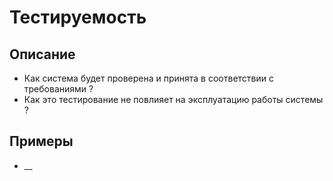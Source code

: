 
# Тестируемость
## Описание
- Как система будет проверена и принята в соответствии с требованиями ?
- Как это тестирование не повлияет на эксплуатацию работы системы ?

## Примеры
- __